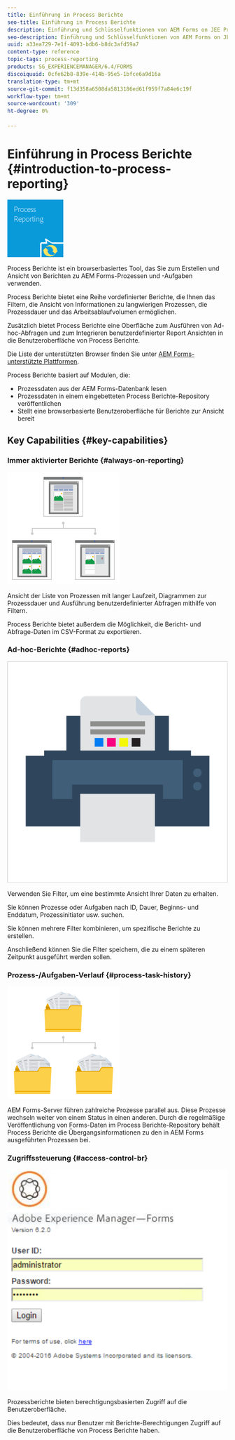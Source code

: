 ```yaml
---
title: Einführung in Process Berichte
seo-title: Einführung in Process Berichte
description: Einführung und Schlüsselfunktionen von AEM Forms on JEE Process Berichte
seo-description: Einführung und Schlüsselfunktionen von AEM Forms on JEE Process Berichte
uuid: a33ea729-7e1f-4093-bdb6-b8dc3afd59a7
content-type: reference
topic-tags: process-reporting
products: SG_EXPERIENCEMANAGER/6.4/FORMS
discoiquuid: 0cfe62b8-839e-414b-95e5-1bfce6a9d16a
translation-type: tm+mt
source-git-commit: f13d358a6508da5813186ed61f959f7a84e6c19f
workflow-type: tm+mt
source-wordcount: '309'
ht-degree: 0%

---
```



# Einführung in Process Berichte {#introduction-to-process-reporting}

![process-Berichte](assets/process-reporting.png)

Process Berichte ist ein browserbasiertes Tool, das Sie zum Erstellen und Ansicht von Berichten zu AEM Forms-Prozessen und -Aufgaben verwenden.

Process Berichte bietet eine Reihe vordefinierter Berichte, die Ihnen das Filtern, die Ansicht von Informationen zu langwierigen Prozessen, die Prozessdauer und das Arbeitsablaufvolumen ermöglichen.

Zusätzlich bietet Process Berichte eine Oberfläche zum Ausführen von Ad-hoc-Abfragen und zum Integrieren benutzerdefinierter Report Ansichten in die Benutzeroberfläche von Process Berichte.

Die Liste der unterstützten Browser finden Sie unter [AEM Forms-unterstützte Plattformen](/help/forms/using/aem-forms-jee-supported-platforms.md).

Process Berichte basiert auf Modulen, die:

* Prozessdaten aus der AEM Forms-Datenbank lesen
* Prozessdaten in einem eingebetteten Process Berichte-Repository veröffentlichen
* Stellt eine browserbasierte Benutzeroberfläche für Berichte zur Ansicht bereit

## Key Capabilities {#key-capabilities}

### Immer aktivierter Berichte {#always-on-reporting}

![site-management](assets/site-management.png)

Ansicht der Liste von Prozessen mit langer Laufzeit, Diagrammen zur Prozessdauer und Ausführung benutzerdefinierter Abfragen mithilfe von Filtern.

Process Berichte bietet außerdem die Möglichkeit, die Bericht- und Abfrage-Daten im CSV-Format zu exportieren.

### Ad-hoc-Berichte {#adhoc-reports}

![print-&amp;-color](assets/print-&-colour.png)

Verwenden Sie Filter, um eine bestimmte Ansicht Ihrer Daten zu erhalten.

Sie können Prozesse oder Aufgaben nach ID, Dauer, Beginns- und Enddatum, Prozessinitiator usw. suchen.

Sie können mehrere Filter kombinieren, um spezifische Berichte zu erstellen.

Anschließend können Sie die Filter speichern, die zu einem späteren Zeitpunkt ausgeführt werden sollen.

### Prozess-/Aufgaben-Verlauf {#process-task-history}

![Dateiverwaltung](assets/file-management.png)

AEM Forms-Server führen zahlreiche Prozesse parallel aus. Diese Prozesse wechseln weiter von einem Status in einen anderen. Durch die regelmäßige Veröffentlichung von Forms-Daten im Process Berichte-Repository behält Process Berichte die Übergangsinformationen zu den in AEM Forms ausgeführten Prozessen bei.

### Zugriffssteuerung {#access-control-br}

![unbenannt](assets/untitled.png)

Prozessberichte bieten berechtigungsbasierten Zugriff auf die Benutzeroberfläche.

Dies bedeutet, dass nur Benutzer mit Berichte-Berechtigungen Zugriff auf die Benutzeroberfläche von Process Berichte haben.


